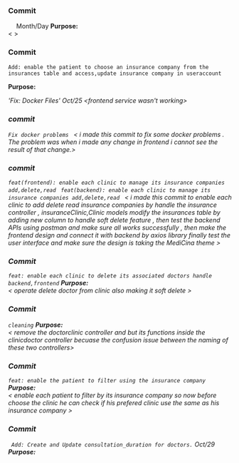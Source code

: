 ### Commit 
`  ` Month/Day
**Purpose:**  
< >

### Commit
`Add: enable the patient to choose an insurance company from the insurances table and access,update insurance company in useraccount`

**Purpose:**  
<i made this commit to enable the patient to add insurance company when they in register form also he will be able to modify or delete the associated insurance comapny from the user account pag.>

'Fix: Docker Files' Oct/25
<frontend service wasn't working>

### commit 
`Fix docker problems `
< i made this commit to fix some docker problems . The problem was when i made any change in frontend i cannot see the result of that change.>



### commit 
`feat(frontend): enable each clinic to manage its insurance companies add,delete,read `
`feat(backend): enable each clinic to manage its insurance companies add,delete,read `
< i made this commit to enable each clinic to add delete read insurance companies by handle the insurance controller , insuranceClinic,Clinic models modify the insurances table by adding new column to handle soft delete feature , then test the backend APIs using postman and make sure all works successfully , then make the frontend design and connect it with backend by axios library finally test the user interface and make sure the design is taking the MediCina theme >


### Commit 
` feat: enable each clinic to delete its associated doctors handle backend,frontend `
**Purpose:**  
< operate delete doctor from clinic also making it soft delete >

### Commit 
` cleaning `
**Purpose:**  
< remove the doctorclinic controller and but its functions inside the clinicdoctor controller becuase the confusion issue between the naming of these two controllers>


### Commit 
` feat: enable the patient to filter using the insurance company `
**Purpose:**  
< enable each patient to filter by its insurance company so now before choose the clinic he can check if his prefered clinic use the same as his insurance company  >

### Commit
` Add: Create and Update consultation_duration for doctors.` Oct/29
**Purpose:** 
<Purpose is clear>
